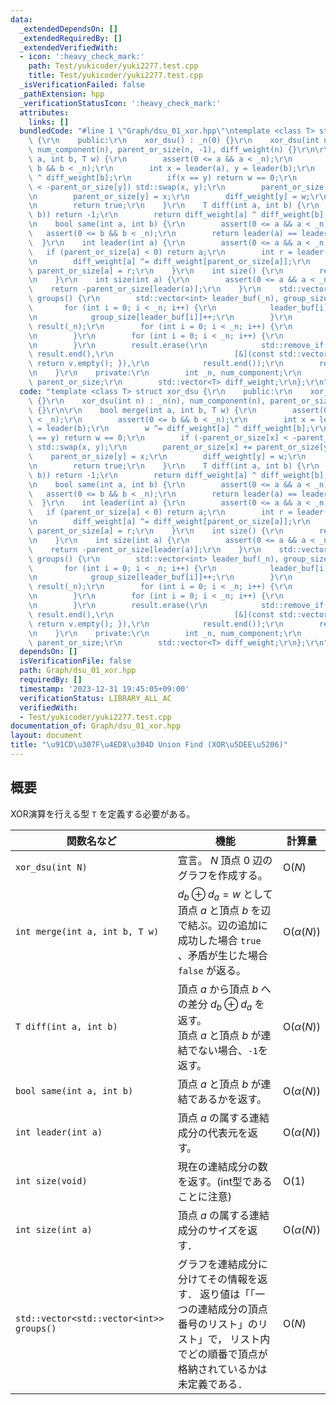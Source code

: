 ```yaml
---
data:
  _extendedDependsOn: []
  _extendedRequiredBy: []
  _extendedVerifiedWith:
  - icon: ':heavy_check_mark:'
    path: Test/yukicoder/yuki2277.test.cpp
    title: Test/yukicoder/yuki2277.test.cpp
  _isVerificationFailed: false
  _pathExtension: hpp
  _verificationStatusIcon: ':heavy_check_mark:'
  attributes:
    links: []
  bundledCode: "#line 1 \"Graph/dsu_01_xor.hpp\"\ntemplate <class T> struct xor_dsu\
    \ {\r\n    public:\r\n    xor_dsu() : _n(0) {}\r\n    xor_dsu(int n) : _n(n),\
    \ num_component(n), parent_or_size(n, -1), diff_weight(n) {}\r\n\r\n    bool merge(int\
    \ a, int b, T w) {\r\n        assert(0 <= a && a < _n);\r\n        assert(0 <=\
    \ b && b < _n);\r\n        int x = leader(a), y = leader(b);\r\n        w ^= diff_weight[a]\
    \ ^ diff_weight[b];\r\n        if(x == y) return w == 0;\r\n        if (-parent_or_size[x]\
    \ < -parent_or_size[y]) std::swap(x, y);\r\n        parent_or_size[x] += parent_or_size[y];\r\
    \n        parent_or_size[y] = x;\r\n        diff_weight[y] = w;\r\n        num_component--;\r\
    \n        return true;\r\n    }\r\n    T diff(int a, int b) {\r\n        if(!same(a,\
    \ b)) return -1;\r\n        return diff_weight[a] ^ diff_weight[b];\r\n    }\r\
    \n    bool same(int a, int b) {\r\n        assert(0 <= a && a < _n);\r\n     \
    \   assert(0 <= b && b < _n);\r\n        return leader(a) == leader(b);\r\n  \
    \  }\r\n    int leader(int a) {\r\n        assert(0 <= a && a < _n);\r\n     \
    \   if (parent_or_size[a] < 0) return a;\r\n        int r = leader(parent_or_size[a]);\r\
    \n        diff_weight[a] ^= diff_weight[parent_or_size[a]];\r\n        return\
    \ parent_or_size[a] = r;\r\n    }\r\n    int size() {\r\n        return num_component;\r\
    \n    }\r\n    int size(int a) {\r\n        assert(0 <= a && a < _n);\r\n    \
    \    return -parent_or_size[leader(a)];\r\n    }\r\n    std::vector<std::vector<int>>\
    \ groups() {\r\n        std::vector<int> leader_buf(_n), group_size(_n);\r\n \
    \       for (int i = 0; i < _n; i++) {\r\n            leader_buf[i] = leader(i);\r\
    \n            group_size[leader_buf[i]]++;\r\n        }\r\n        std::vector<std::vector<int>>\
    \ result(_n);\r\n        for (int i = 0; i < _n; i++) {\r\n            result[i].reserve(group_size[i]);\r\
    \n        }\r\n        for (int i = 0; i < _n; i++) {\r\n            result[leader_buf[i]].push_back(i);\r\
    \n        }\r\n        result.erase(\r\n            std::remove_if(result.begin(),\
    \ result.end(),\r\n                           [&](const std::vector<int>& v) {\
    \ return v.empty(); }),\r\n            result.end());\r\n        return result;\r\
    \n    }\r\n    private:\r\n        int _n, num_component;\r\n        std::vector<int>\
    \ parent_or_size;\r\n        std::vector<T> diff_weight;\r\n};\r\n"
  code: "template <class T> struct xor_dsu {\r\n    public:\r\n    xor_dsu() : _n(0)\
    \ {}\r\n    xor_dsu(int n) : _n(n), num_component(n), parent_or_size(n, -1), diff_weight(n)\
    \ {}\r\n\r\n    bool merge(int a, int b, T w) {\r\n        assert(0 <= a && a\
    \ < _n);\r\n        assert(0 <= b && b < _n);\r\n        int x = leader(a), y\
    \ = leader(b);\r\n        w ^= diff_weight[a] ^ diff_weight[b];\r\n        if(x\
    \ == y) return w == 0;\r\n        if (-parent_or_size[x] < -parent_or_size[y])\
    \ std::swap(x, y);\r\n        parent_or_size[x] += parent_or_size[y];\r\n    \
    \    parent_or_size[y] = x;\r\n        diff_weight[y] = w;\r\n        num_component--;\r\
    \n        return true;\r\n    }\r\n    T diff(int a, int b) {\r\n        if(!same(a,\
    \ b)) return -1;\r\n        return diff_weight[a] ^ diff_weight[b];\r\n    }\r\
    \n    bool same(int a, int b) {\r\n        assert(0 <= a && a < _n);\r\n     \
    \   assert(0 <= b && b < _n);\r\n        return leader(a) == leader(b);\r\n  \
    \  }\r\n    int leader(int a) {\r\n        assert(0 <= a && a < _n);\r\n     \
    \   if (parent_or_size[a] < 0) return a;\r\n        int r = leader(parent_or_size[a]);\r\
    \n        diff_weight[a] ^= diff_weight[parent_or_size[a]];\r\n        return\
    \ parent_or_size[a] = r;\r\n    }\r\n    int size() {\r\n        return num_component;\r\
    \n    }\r\n    int size(int a) {\r\n        assert(0 <= a && a < _n);\r\n    \
    \    return -parent_or_size[leader(a)];\r\n    }\r\n    std::vector<std::vector<int>>\
    \ groups() {\r\n        std::vector<int> leader_buf(_n), group_size(_n);\r\n \
    \       for (int i = 0; i < _n; i++) {\r\n            leader_buf[i] = leader(i);\r\
    \n            group_size[leader_buf[i]]++;\r\n        }\r\n        std::vector<std::vector<int>>\
    \ result(_n);\r\n        for (int i = 0; i < _n; i++) {\r\n            result[i].reserve(group_size[i]);\r\
    \n        }\r\n        for (int i = 0; i < _n; i++) {\r\n            result[leader_buf[i]].push_back(i);\r\
    \n        }\r\n        result.erase(\r\n            std::remove_if(result.begin(),\
    \ result.end(),\r\n                           [&](const std::vector<int>& v) {\
    \ return v.empty(); }),\r\n            result.end());\r\n        return result;\r\
    \n    }\r\n    private:\r\n        int _n, num_component;\r\n        std::vector<int>\
    \ parent_or_size;\r\n        std::vector<T> diff_weight;\r\n};\r\n"
  dependsOn: []
  isVerificationFile: false
  path: Graph/dsu_01_xor.hpp
  requiredBy: []
  timestamp: '2023-12-31 19:45:05+09:00'
  verificationStatus: LIBRARY_ALL_AC
  verifiedWith:
  - Test/yukicoder/yuki2277.test.cpp
documentation_of: Graph/dsu_01_xor.hpp
layout: document
title: "\u91CD\u307F\u4ED8\u304D Union Find (XOR\u5DEE\u5206)"
---
```


## 概要
XOR演算を行える型 `T` を定義する必要がある。

| 関数名など   | 機能        | 計算量    |
| ------------|----------- | ------------- |
|`xor_dsu(int N)`|宣言。 $N$ 頂点 $0$ 辺のグラフを作成する。 | $\text{O} (N)$ | 
|`int merge(int a, int b, T w)`| $d_{b} \oplus d_{a} = w$ として頂点 $a$ と頂点 $b$ を辺で結ぶ。辺の追加に成功した場合 `true` 、矛盾が生じた場合 `false` が返る。 | $\text{O} (\alpha(N))$ | 
|`T diff(int a, int b)`| 頂点 $a$ から頂点 $b$ への差分 $d_{b} \oplus d_{a}$ を返す。<br> 頂点 $a$ と頂点 $b$ が連結でない場合、`-1`を返す。 | $\text{O} (\alpha(N))$ |
|`bool same(int a, int b)`|頂点 $a$ と頂点 $b$ が連結であるかを返す。 | $\text{O} (\alpha(N))$ | 
|`int leader(int a)`|頂点 $a$ の属する連結成分の代表元を返す。| $\text{O} (\alpha(N))$ | 
|`int size(void)`|現在の連結成分の数を返す。(int型であることに注意)| $\text{O} (1)$ | 
|`int size(int a)`|頂点 $a$ の属する連結成分のサイズを返す．| $\text{O} (\alpha(N))$ | 
|`std::vector<std::vector<int>> groups()`|グラフを連結成分に分けてその情報を返す． 返り値は「「一つの連結成分の頂点番号のリスト」のリスト」で， リスト内でどの順番で頂点が格納されているかは未定義である．| $\text{O} (N)$ |
